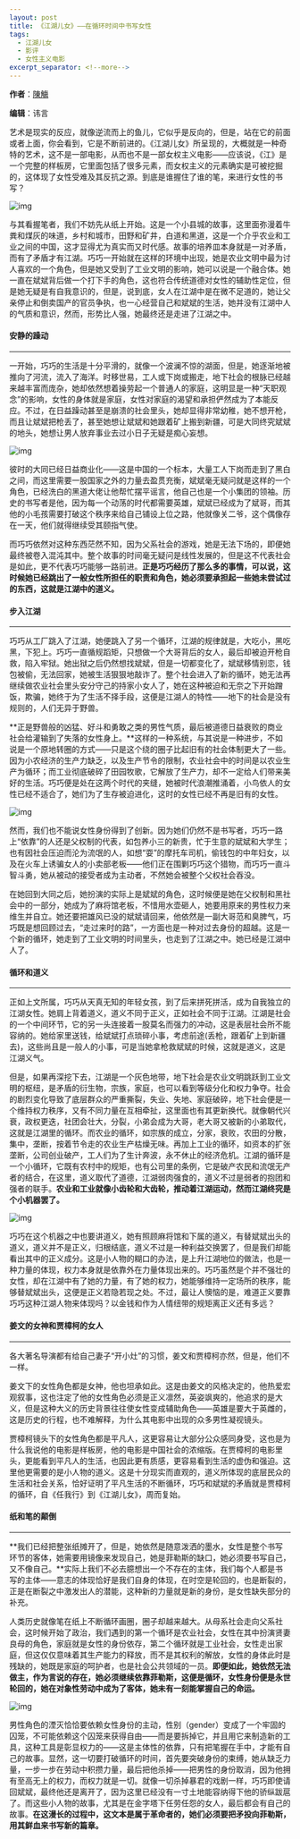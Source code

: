 ```yaml
---
layout: post
title: 《江湖儿女》——在循环时间中书写女性
tags:
  - 江湖儿女
  - 影评
  - 女性主义电影
excerpt_separator: <!--more-->
---
```




**作者**：[陳觴](https://www.zhihu.com/people/chen-shang-83-53)

**编辑**：讳言

<!--more-->

艺术是现实的反应，就像逆流而上的鱼儿，它似乎是反向的，但是，站在它的前面或者上面，你会看到，它是不断前进的。《江湖儿女》所呈现的，大概就是一种奇特的艺术，这不是一部电影，从而也不是一部女权主义电影——应该说，《江》是一个完整的样板房，它里面包括了很多元素，而女权主义的元素确实是可被挖掘的，这体现了女性受难及其反抗之源。到底是谁握住了谁的笔，来进行女性的书写？



<img class="img-fluid" src="../images/江湖儿女/IMG_5927.jpg" alt="img">



与其看握笔者，我们不妨先从纸上开始。这是一个小县城的故事，这里面弥漫着牛粪和煤灰的味道，乡村和城市，田野和矿井，白道和黑道，这是一个介乎农业和工业之间的中国，这才显得尤为真实而又时代感。故事的培养皿本身就是一对矛盾，而有了矛盾才有江湖。巧巧一开始就在这样的环境中出现，她是农业文明中最为讨人喜欢的一个角色，但是她又受到了工业文明的影响，她可以说是一个融合体。她一直在斌斌背后做一个打下手的角色，这也符合传统道德对女性的辅助性定位，但是她无疑是有自我意识的，但是，说到底，女人在江湖中是在微不足道的，她让父亲停止和倒卖国产的官员争执，也一心经营自己和斌斌的生活，她并没有江湖中人的气质和意识，然而，形势比人强，她最终还是走进了江湖之中。



#### 安静的躁动

----



一开始，巧巧的生活是十分平滑的，就像一个波澜不惊的湖面，但是，她逐渐地被推向了河流，流入了海洋。时移世易，工人或下岗或搬走，地下社会的根脉已经越来越丰富而庞杂，她却依然想着操劳起一个普通人的家庭，这明显是一种“天职观念”的影响，女性的身体就是家庭，女性对家庭的渴望和承担俨然成为了本能反应。不过，在日益躁动甚至是崩溃的社会里头，她却显得非常幼稚，她不想开枪，而且让斌斌把枪丢了，甚至她想让斌斌和她跟着矿上搬到新疆，可是大同终究斌斌的地头，她想让男人放弃事业去过小日子无疑是痴心妄想。



<img class="img-fluid" src="../images/江湖儿女/IMG_5932.jpg" alt="img">



彼时的大同已经日益商业化——这是中国的一个标本，大量工人下岗而走到了黑白之间，而这里需要一股国家之外的力量去盈贯充衡，斌斌毫无疑问就是这样的一个角色，已经洗白的黑道大佬让他帮忙摆平谣言，他自己也是一个小集团的领袖。历史的书写者是他，因为每一个动荡的时代都需要英雄，斌斌已经成为了斌哥，而其他的小毛孩需要打破这个秩序来给自己铺设上位之路，他就像关二爷，这个偶像存在一天，他们就得继续受其颐指气使。

而巧巧依然对这种东西茫然不知，因为父系社会的游戏，她是无法下场的，即便她最终被卷入混沌其中。整个故事的时间毫无疑问是线性发展的，但是这不代表社会是如此，更不代表巧巧能够一路前进。**正是巧巧经历了那么多的事情，可以说，这时候她已经跳出了一般女性所担任的职责和角色，她必须要承担起一些她未尝试过的东西，这就是江湖中的道义。**



#### **步入江湖**

----



巧巧从工厂跳入了江湖，她便跳入了另一个循环，江湖的规律就是，大吃小，黑吃黑，下犯上。巧巧一直循规蹈矩，只想做一个大哥背后的女人，最后却被迫开枪自救，陷入牢狱。她出狱之后仍然想找斌斌，但是一切都变化了，斌斌移情别恋，钱包被偷，无法回家，她被生活狠狠地敲诈了。整个社会进入了新的循环，她无法再继续做农业社会里头安分守己的持家小女人了，她在这种被迫和无奈之下开始蹭饭，欺骗，她终于为了生活不择手段，这便是江湖人的特性——地下的社会是没有规则的，人们无异于野兽。



**正是野兽般的凶猛、好斗和勇敢之类的男性气质，最后被道德日益衰败的商业社会给灌输到了失落的女性身上。**这样的一种系统，与其说是一种进步，不如说是一个原地转圈的方式——只是这个绕的圈子比起旧有的社会体制更大了一些。因为小农经济的生产力缺乏，以及生产节令的限制，农业社会中的时间是以农业生产为循环；而工业彻底破碎了田园牧歌，它解放了生产力，却不一定给人们带来美好的生活。巧巧便是处在这两个时代的夹缝，她被时代浪潮推涌着，小鸟依人的女性已经不适合了，她们为了生存被迫进化，这时的女性已经不再是旧有的女性。



<img class="img-fluid" src="../images/江湖儿女/p2521456107.jpg" alt="img">



然而，我们也不能说女性身份得到了创新。因为她们仍然不是书写者，巧巧一路上“依靠”的人还是父权制的代表，如包养小三的新贵，忙于生意的斌斌和大学生；也有因社会压迫而沦为流氓的人，如想“耍”的摩托车司机，偷钱包的中年妇女，以及在火车上诱骗女人的小卖部老板——他们正在围剿巧巧这个猎物，而巧巧一直斗智斗勇，她从被动的接受者成为主动者，不然她会被整个父权社会吞没。



在她回到大同之后，她扮演的实际上是斌斌的角色，这时候便是她在父权制和黑社会中的一部分，她成为了麻将馆老板，不惜用水壶砸人，她要用原来的男性权力来维生并自立。她还要把雄风已没的斌斌请回来，他依然是一副大哥范和臭脾气，巧巧既是想回顾过去，“走过来时的路”，一方面也是一种对过去身份的超越。这是一个新的循环，她走到了工业文明的时间里头，也走到了江湖之中。她已经是江湖中人了。



#### **循环和道义**

----



正如上文所属，巧巧从天真无知的年轻女孩，到了后来拼死拼活，成为自我独立的江湖女性。她肩上背着道义，道义不同于正义，正如社会不同于江湖。江湖是社会的一个中间环节，它的另一头连接着一股莫名而强力的冲动，这是表层社会所不能容纳的。她给家里送钱，给斌斌打点琐碎小事，考虑前途(丢枪，跟着矿上到新疆去)，这些尚且是一般人的小事，可是当她拿枪救斌斌的时候，这就是道义，这是江湖义气。



但是，如果再深挖下去，江湖是一个灰色地带，地下社会是农业文明跳跃到工业文明的枢纽，是矛盾的衍生物，宗族，家庭，也可以看到等级分化和权力争夺。社会的剧烈变化导致了底层群众的严重撕裂，失业、失地、家庭破碎，地下社会便是一个维持权力秩序，又有不同力量在互相牵扯，这里面也有其更新换代。就像朝代兴衰，政权更迭，社团会壮大，分裂，小弟会成为大哥，老大哥又被新的小弟取代，这就是江湖里的循环。而农业的循环，如宗族的成立，分家，衰败，农田的分散，集中，垄断，按着节令走的农业生产枯燥无味。再加上工业的循环，如资本的扩张垄断，公司创业破产，工人们为了生计奔波，永不休止的经济危机。江湖的循环是一个小循环，它既有农村中的规矩，也有公司里的条例，它是破产农民和流氓无产者的结合，在这里，道义取代了道德，江湖弱肉强食的，道义不过是弱者的抱团和强者的联手。**农业和工业就像小齿轮和大齿轮，推动着江湖运动，然而江湖终究是个小机器罢了。**



<img class="img-fluid" src="../images/江湖儿女/IMG_5930.jpg" alt="img">



巧巧在这个机器之中也要讲道义，她有照顾麻将馆和下属的道义，有替斌斌出头的道义，道义并不是正义，归根结底，道义不过是一种利益交换罢了，但是我们却能看出其中的正义成分。这是小人物的糊口的办法，是上升江湖地位的做法，也是一种力量的体现，权力本身就是依靠外在力量体现出来的。巧巧虽然是个并不强壮的女性，却在江湖中有了她的力量，有了她的权力，她能够维持一定场所的秩序，能够替斌斌出头，这便是正义若隐若现之处。不过，最让人懊恼的是，难道正义要靠巧巧这种江湖人物来体现吗？以金钱和作为人情纽带的规矩离正义还有多远？



#### **姜文的女神和贾樟柯的女人**

----



各大著名导演都有给自己妻子“开小灶”的习惯，姜文和贾樟柯亦然，但是，他们不一样。



姜文下的女性角色都是女神，他也坦承如此。这是由姜文的风格决定的，他热爱宏观叙事，这也注定了他的女性角色必须是正义凛然，英姿飒爽的，他追求的是大义，但是这种大义的历史背景往往使女性变成辅助角色——英雄是要大于英雌的，这是历史的行程，也不难解释，为什么其电影中出现的众多男性凝视镜头。



贾樟柯镜头下的女性角色都是平凡人，这更容易让大部分公众感同身受，这也是为什么我说他的电影是样板房，他的电影是中国社会的浓缩版。在贾樟柯的电影里头，更能看到平凡人的生活，也因此更有质感，更容易看到生活的虚伪和强迫。这里他更需要的是小人物的道义。这是十分现实而直观的，道义所体现的底层民众的生活和社会关系，恰好证明了平凡生活的不断循环，巧巧和斌斌的矛盾就是贾樟柯的循环，自《任我行》到《江湖儿女》，周而复始。



#### **纸和笔的颠倒**

----



**我们已经把整张纸摊开了，但是，她依然是随意泼洒的墨水，女性是整个书写环节的客体，她需要用镜像来发现自己，她是菲勒斯的缺口，她必须要书写自己，又不像自己。**实际上我们不必去臆想出一个不存在的主体，我们每个人都是书写的主体——意志的体现恰好是我们自身的体现，在时空是轮回的，也是断裂的，正是在断裂之中激发出人的潜能，这种新的力量就是新的身份，是女性缺失部分的补充。



人类历史就像笔在纸上不断循环画圈，圈子却越来越大。从母系社会走向父系社会，这时候开始了政治，我们遇到的第一个循环是农业社会，女性在其中扮演贤妻良母的角色，家庭就是女性的身份依存，第二个循环就是工业社会，女性走出家庭，但这仅仅意味着其生产能力的释放，而不是其权利的解放，女性的身体此时是残缺的，她既是家庭的呵护者，也是社会公共领域的一员。**即便如此，她依然无法做主，作为言说的存在，她必须继续依靠菲勒斯，这便是循环，女性身份便是永世轮回的，她在对象性劳动中成为了客体，她未有一刻能掌握自己的命运。**



<img class="img-fluid" src="../images/江湖儿女/IMG_5931.jpg" alt="img">



男性角色的湮灭恰恰要依赖女性身份的主动，性别（gender）变成了一个牢固的囚笼，不可能依赖这个囚笼来获得自由——而是要拆掉它，并且用它来制造新的工具，这种工具是彰显权力的——这是主体性的依靠，只有把笔握在手中，才能有自己的故事。显然，这一切要打破循环的时间，首先要突破身份的束缚，她从缺乏力量，一步一步在劳动中积攒力量，最后把他杀掉——把男性的身份取消，因为他拥有至高无上的权力，而权力就是一切。就像一切杀掉暴君的戏剧一样，巧巧即使请回斌斌，最终他还是离开了，因为这里已经没有一寸土地能容纳得下他的骄纵跋扈了。而这些小人物的故事，尤其是在金字塔下任劳任怨的女人，最后都会有自己的故事。**在这漫长的过程中，这文本是属于革命者的，她们必须要把矛投向菲勒斯，用其鲜血来书写新的篇章。**